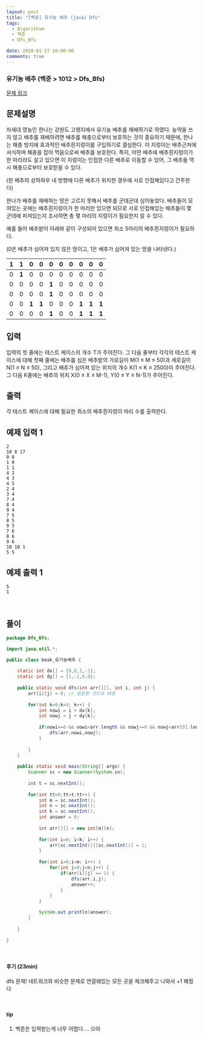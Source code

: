 ```yaml
---
layout: post
title: "[백준] 유기농 배추 (java) Dfs"
tags:
  - Algorithum
  - 백준
  - Dfs_Bfs

date: 2020-01-27 16:00:00
comments: true
---
```




###   유기농 배추 (백준 > 1012 > Dfs_Bfs)

[문제 링크](https://www.acmicpc.net/problem/1012 )

## 문제설명

차세대 영농인 한나는 강원도 고랭지에서 유기농 배추를 재배하기로 하였다. 농약을 쓰지 않고 배추를 재배하려면 배추를 해충으로부터 보호하는 것이 중요하기 때문에, 한나는 해충 방지에 효과적인 배추흰지렁이를 구입하기로 결심한다. 이 지렁이는 배추근처에 서식하며 해충을 잡아 먹음으로써 배추를 보호한다. 특히, 어떤 배추에 배추흰지렁이가 한 마리라도 살고 있으면 이 지렁이는 인접한 다른 배추로 이동할 수 있어, 그 배추들 역시 해충으로부터 보호받을 수 있다.

(한 배추의 상하좌우 네 방향에 다른 배추가 위치한 경우에 서로 인접해있다고 간주한다)

한나가 배추를 재배하는 땅은 고르지 못해서 배추를 군데군데 심어놓았다. 배추들이 모여있는 곳에는 배추흰지렁이가 한 마리만 있으면 되므로 서로 인접해있는 배추들이 몇 군데에 퍼져있는지 조사하면 총 몇 마리의 지렁이가 필요한지 알 수 있다.

예를 들어 배추밭이 아래와 같이 구성되어 있으면 최소 5마리의 배추흰지렁이가 필요하다.

(0은 배추가 심어져 있지 않은 땅이고, 1은 배추가 심어져 있는 땅을 나타낸다.)

| **1** | **1** | 0     | 0     | 0     | 0    | 0    | 0     | 0     | 0     |
| ----- | ----- | ----- | ----- | ----- | ---- | ---- | ----- | ----- | ----- |
| 0     | **1** | 0     | 0     | 0     | 0    | 0    | 0     | 0     | 0     |
| 0     | 0     | 0     | 0     | **1** | 0    | 0    | 0     | 0     | 0     |
| 0     | 0     | 0     | 0     | **1** | 0    | 0    | 0     | 0     | 0     |
| 0     | 0     | **1** | **1** | 0     | 0    | 0    | **1** | **1** | **1** |
| 0     | 0     | 0     | 0     | **1** | 0    | 0    | **1** | **1** | **1** |

## 입력

입력의 첫 줄에는 테스트 케이스의 개수 T가 주어진다. 그 다음 줄부터 각각의 테스트 케이스에 대해 첫째 줄에는 배추를 심은 배추밭의 가로길이 M(1 ≤ M ≤ 50)과 세로길이 N(1 ≤ N ≤ 50), 그리고 배추가 심어져 있는 위치의 개수 K(1 ≤ K ≤ 2500)이 주어진다. 그 다음 K줄에는 배추의 위치 X(0 ≤ X ≤ M-1), Y(0 ≤ Y ≤ N-1)가 주어진다.

## 출력

각 테스트 케이스에 대해 필요한 최소의 배추흰지렁이 마리 수를 출력한다.

## 예제 입력 1

```
2
10 8 17
0 0
1 0
1 1
4 2
4 3
4 5
2 4
3 4
7 4
8 4
9 4
7 5
8 5
9 5
7 6
8 6
9 6
10 10 1
5 5
```

## 예제 출력 1

```
5
1
```

<br>

## 풀이

```java
package Dfs_Bfs;

import java.util.*;

public class beak_유기농배추 {
	
	static int dx[] = {0,0,1,-1};
	static int dy[] = {1,-1,0,0};
	
	public static void dfs(int arr[][], int i, int j) {
		arr[i][j] = 0; // 방문한 것으로 바꿈
		
		for(int k=0;k<4; k++) {
			int nowi = i + dx[k];
			int nowj = j + dy[k];
			
			if(nowi>=0 && nowi<arr.length && nowj>=0 && nowj<arr[0].length && arr[nowi][nowj] == 1) {
				dfs(arr,nowi,nowj);
			}
			
		}
	}
	
	public static void main(String[] args) {
		Scanner sc = new Scanner(System.in);
		
		int t = sc.nextInt();
		
		for(int tt=0;tt<t;tt++) {
			int m = sc.nextInt();
			int n = sc.nextInt();
			int k = sc.nextInt();
			int answer = 0;
			
			int arr[][] = new int[m][n];
			
			for(int i=0; i<k; i++) {
				arr[sc.nextInt()][sc.nextInt()] = 1;
			}
					
			for(int i=0;i<m; i++) {
				for(int j=0;j<n;j++) {
					if(arr[i][j] == 1) {
						dfs(arr,i,j);
						answer++;
					}
				}
			}

			System.out.println(answer);
		}
		
	}
	
}

```

<br>

#### 후기 (23min)

dfs 문제! 네트워크와 비슷한 문제로 연결돼있는 모든 곳을 체크해주고 나와서 +1 해줬다

<br>

#### tip

1. 백준은 입력받는게 너무 어렵다.... 으아

<br>
